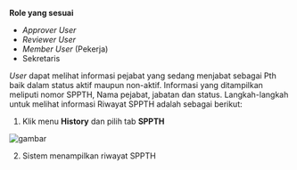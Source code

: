 **Role yang sesuai**

- *Approver User*
- *Reviewer User*
- *Member User* (Pekerja)
- Sekretaris

*User* dapat melihat informasi pejabat yang sedang menjabat sebagai Pth baik dalam status aktif maupun non-aktif. Informasi yang ditampilkan meliputi nomor SPPTH, Nama pejabat, jabatan dan status. Langkah-langkah untuk melihat informasi Riwayat SPPTH adalah sebagai berikut:

1. Klik menu **History** dan pilih tab **SPPTH**

![gambar](SC_SPPTH/TH50.png)

2. Sistem menampilkan riwayat SPPTH